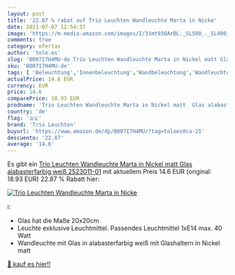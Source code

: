 ```yaml
---
layout: post
title: '22.87 % rabat auf Trio Leuchten Wandleuchte Marta in Nicke'
date: 2021-07-07 12:54:37
image: 'https://m.media-amazon.com/images/I/31mt93QArBL._SL500_._SL400_.jpg'
comments: true
category: ofertas
author: 'tole.es'
slug: 'B007I7H4MU-de Trio Leuchten Wandleuchte Marta in Nickel matt Glas...'
sku: 'B007I7H4MU-de'
tags: [ 'Beleuchtung','Innenbeleuchtung','Wandbeleuchtung','Wandleuchten','trio leuchten', ]
actualPrice: 14.6 EUR
currency: EUR
price: 14.6
comparePrice: 18.93 EUR
prodname: 'Trio Leuchten Wandleuchte Marta in Nickel matt  Glas alabasterfarbig weiß  2523011-01'
country: 'de'
flag: '🇩🇪'
brand: 'Trio Leuchten'
buyurl: 'https://www.amazon.de/dp/B007I7H4MU/?tag=tolees0ca-21'
descuento: '22.87'
average: '14.6'
---
```


Es gibt ein [Trio Leuchten Wandleuchte Marta in Nickel matt  Glas alabasterfarbig weiß  2523011-01](https://www.amazon.de/dp/B007I7H4MU/?tag=tolees0ca-21) mit aktuellem Preis 14.6 EUR (original: 18.93 EUR) 22.87 % Rabatt hier:

[![Trio Leuchten Wandleuchte Marta in Nicke](https://m.media-amazon.com/images/I/31mt93QArBL._SL500_._SL400_.jpg)](https://www.amazon.de/dp/B007I7H4MU/?tag=tolees0ca-21)

ℹ️:

- Glas hat die Maße 20x20cm
- Leuchte exklusive Leuchtmittel. Passendes Leuchtmittel 1xE14 max. 40 Watt
- Wandleuchte mit Glas in alabasterfarbig weiß mit Glashaltern in Nickel matt

[🛒 kauf es hier!!](https://www.amazon.de/dp/B007I7H4MU/?tag=tolees0ca-21)
